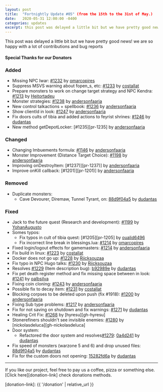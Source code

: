 ```yaml
---
layout: post
title:  "Fortnightly Update #05" (from the 15th to the 31st of May.)
date:   2020-05-31 12:00:00 -0400
categories: updates
excerpt: this post was delayed a little bit but we have pretty good news! we are so happy with a lot of contributions and bug reports
---
```


This post was delayed a little bit but we have pretty good news! we are so happy with a lot of contributions and bug reports

#### Special Thanks for our Donators

### Added
- Missing NPC Iwar: [#1232][pr-1232] by [omarcopires][gh-omarcopires]
- Suppress MSVS warning about fopen_s, etc: [#1233][pr-1233] by [costallat][gh-costallat]
- Prepare monsters to work on change target strategy and NPC Kendra: [#1213][pr-1213] by [Heitortadeu][gh-Heitortadeu]
- Monster strategies: [#1238][pr-1238] by [andersonfaaria][gh-andersonfaaria]
- New control talkactions + spellbook: [#1236][pr-1236] by [andersonfaaria][gh-andersonfaaria]
- Show clientId in look: [#1247][pr-1247] by [andersonfaaria][gh-andersonfaaria]
- Fix doors cults of tibia and added actions to feyrist shrines: [#1246][pr-1246] by [dudantas][gh-dudantas]
- New method getDepotLocker: [#1235][pr-1235] by [andersonfaaria][gh-andersonfaaria]

### Changed
- Changing Imbuements formula: [#1146][pr-1146] by [andersonfaaria][gh-andersonfaaria]
- Monster Improvement (Distance Target Choice): [#1198][pr-1198] by [andersonfaaria][gh-andersonfaaria]
- Improving onDestroyItem: [#1237)][pr-1237)] by [andersonfaaria][gh-andersonfaaria]
- Improve onKill callback: [#1201)][pr-1201)] by [andersonfaaria][gh-andersonfaaria]

### Removed
- Duplicate monsters:
  - Cave Devourer, Diremaw, Tunnel Tyrant, on: [88d9f04a5][commit-88d9f04a5] by [dudantas][gh-dudantas]

### Fixed
- Jack to the future quest (Research and development): [#1199][pr-1199] by [YohanAugusto][gh-yohanaugusto]
- Somes typos:
  - Fix typos in cult of tibia quest: [#1205][pr-1205] by [oualid6496][gh-oualid6496]
  - Fix incorrect line break in blessings.lua: [#1214][pr-1214] by [omarcopires][gh-omarcopires]
- Fixed login/logout effects for gamemasters: [#1214][pr-1214] by [andersonfaaria][gh-andersonfaaria]
- Fix build in linux: [#1223][pr-1223] by [costallat][gh-costallat]
- Docker does not go up: [#1228][pr-1228] by [Riicksouzaa][gh-Riicksouzaa]
- Fix typo in NPC Hugo talks: [#1230][pr-1230] by [Riicksouzaa][gh-Riicksouzaa]
- Resolves [#1229][issue-1229] (Item description bug): [b92989e][commit-b92989e] by [dudantas][gh-dudantas]
- Fix pet death register method and fix missing space between in look: [#1241][pr-1241] by [oalbsilva][gh-oalbsilva]
- Fixing coin cloning: [#1243][pr-1243] by [andersonfaaria][gh-andersonfaaria]
- Possible fix to decay item: [#1231][pr-1231] by [costallat][gh-costallat]
- Blocking corpses to be deleted upon push (fix #1918): [#1200][pr-1200] by [andersonfaaria][gh-andersonfaaria]
- Fixing Sub type problems: [#1217][pr-1217] by [andersonfaaria][gh-andersonfaaria]
- Fix for not saving on shutdown and fix warnings: [#1271][pr-1271] by [dudantas][gh-dudantas]
- Healing Crit Fix: [#1268][pr-1268] by [hyresu][gh-hyresu]
- Stonerefiners shouldn't see invisible enemies: [#1280][pr-1280] by [nickolasdeluca][gh-nickolasdeluca]
- Door system:
  - Refactored the door system and resolves[#1279][issue-1279]: [0a4d241][commit-0a4d241] by [dudantas][gh-dudantas]
- Fix speed of monsters (warzone 5 and 6) and drop unused files: [88d9f04a5][commit-88d9f04a5] by [dudantas][gh-dudantas]
- Fix for the custom doors not opening: [15282fd6a][commit-15282fd6a] by [dudantas][gh-dudantas]


---

If you like our project, feel free to pay us a coffee, pizza or something else. [Click here][donation-link] check donations methods.

[donation-link]: {{ '/donation' | relative_url }}

[commit-b92989e]: https://github.com/opentibiabr/otservbr-global/commit/1d076d8 
[commit-0a4d241]: https://github.com/opentibiabr/otservbr-global/commit/0a4d241 
[commit-88d9f04a5]: https://github.com/opentibiabr/otservbr-global/commit/88d9f04a5 
[commit-15282fd6a]: https://github.com/opentibiabr/otservbr-global/commit/15282fd6a 

[pr-1146]: https://github.com/opentibiabr/otservbr-global/pull/1146
[pr-1198]: https://github.com/opentibiabr/otservbr-global/pull/1198
[pr-1199]: https://github.com/opentibiabr/otservbr-global/pull/1196
[pr-1201]: https://github.com/opentibiabr/otservbr-global/pull/1201
[pr-1200]: https://github.com/opentibiabr/otservbr-global/pull/1200
[pr-1213]: https://github.com/opentibiabr/otservbr-global/pull/1213
[pr-1214]: https://github.com/opentibiabr/otservbr-global/pull/1214
[pr-1217]: https://github.com/opentibiabr/otservbr-global/pull/1217
[pr-1222]: https://github.com/opentibiabr/otservbr-global/pull/1222
[pr-1223]: https://github.com/opentibiabr/otservbr-global/pull/1223
[pr-1228]: https://github.com/opentibiabr/otservbr-global/pull/1228
[pr-1230]: https://github.com/opentibiabr/otservbr-global/pull/1230
[pr-1231]: https://github.com/opentibiabr/otservbr-global/pull/1231
[pr-1232]: https://github.com/opentibiabr/otservbr-global/pull/1232
[pr-1233]: https://github.com/opentibiabr/otservbr-global/pull/1233
[pr-1236]: https://github.com/opentibiabr/otservbr-global/pull/1236
[pr-1237]: https://github.com/opentibiabr/otservbr-global/pull/1237
[pr-1238]: https://github.com/opentibiabr/otservbr-global/pull/1238
[pr-1241]: https://github.com/opentibiabr/otservbr-global/pull/1241
[pr-1243]: https://github.com/opentibiabr/otservbr-global/pull/1243
[pr-1246]: https://github.com/opentibiabr/otservbr-global/pull/1246
[pr-1247]: https://github.com/opentibiabr/otservbr-global/pull/1247
[pr-1268]: https://github.com/opentibiabr/otservbr-global/pull/1268
[pr-1271]: https://github.com/opentibiabr/otservbr-global/pull/1271
[pr-1280]: https://github.com/opentibiabr/otservbr-global/pull/1280
[pr-1282]: https://github.com/opentibiabr/otservbr-global/pull/1282

[issue-1229]: https://github.com/opentibiabr/otservbr-global/pull/1229
[issue-1279]: https://github.com/opentibiabr/otservbr-global/pull/1279

[gh-yohanaugusto]: https://github.com/yohanaugusto
[gh-omarcopires]: https://github.com/omarcopires
[gh-oualid6496]: https://github.com/oualid6496
[gh-andersonfaaria]: https://github.com/andersonfaaria
[gh-costallat]: https://github.com/costallat
[gh-Riicksouzaa]: https://github.com/Riicksouzaa
[gh-dudantas]: https://github.com/dudantas
[gh-oalbsilva]: https://github.com/oalbsilva
[gh-Heitortadeu]: https://github.com/Heitortadeu
[gh-Heitortadeu]: https://github.com/hyresu
[gh-Heitortadeu]: https://github.com/nickolasdeluca
